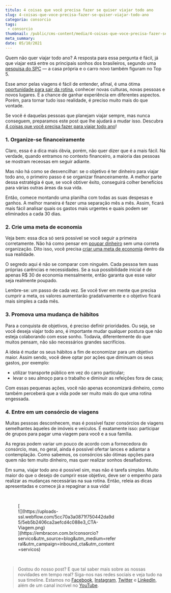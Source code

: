 ```yaml
---
titulo: 4 coisas que você precisa fazer se quiser viajar todo ano
slug: 4-coisas-que-voce-precisa-fazer-se-quiser-viajar-todo-ano
categoria: consorcio
tags:
 - consorcio
thumbnail: /public/cms-content/media/4-coisas-que-voce-precisa-fazer-se-quiser-viajar-todo-ano.jpg
meta_summary: 
date: 05/10/2021
---
```

Quem não quer viajar todo ano? A resposta para essa pergunta é fácil, já que viajar está entre os principais sonhos dos brasileiros, segundo uma [pesquisa do SPC](http://meubolsofeliz.com.br/pesquisas/comportamento-de-consumo/) — a casa própria e o carro novo também figuram no Top 5.

Esse amor pelas viagens é fácil de entender, afinal, é uma ótima [oportunidade para sair da rotina](https://www.embracon.com.br/blog/4-roteiros-de-viagem-em-minas-gerais), conhecer novas culturas, novas pessoas e novos lugares. É a chance de ganhar experiência em diferentes aspectos. Porém, para tornar tudo isso realidade, é preciso muito mais do que vontade.

Se você é daquelas pessoas que planejam viajar sempre, mas nunca conseguem, preparamos este post que lhe ajudará a mudar isso. Descubra [4 coisas que você precisa fazer para viajar todo ano](https://www.embracon.com.br/blog/5-dicas-para-economizar-e-viajar-na-alta-temporada)!

### 1. Organize-se financeiramente

Claro, essa é a dica mais óbvia, porém, não quer dizer que é a mais fácil. Na verdade, quando entramos no contexto financeiro, a maioria das pessoas se mostram receosas em seguir adiante.

Mas não há como se desvencilhar: se o objetivo é ter dinheiro para viajar todo ano, o primeiro passo é se organizar financeiramente. A melhor parte dessa estratégia é que, se você obtiver êxito, conseguirá colher benefícios para várias outras áreas da sua vida.

Então, comece montando uma planilha com todas as suas despesas e ganhos. A melhor maneira é fazer uma separação mês a mês. Assim, ficará mais fácil analisar quais os gastos mais urgentes e quais podem ser eliminados a cada 30 dias.

### 2. Crie uma meta de economia

Veja bem: essa dica só será possível se você seguir a primeira corretamente. Não há como pensar em [poupar dinheiro](https://www.embracon.com.br/blog/guardar-poupar-ou-investir-qual-a-diferenca-entre-os-termos) sem uma correta organização. Dito isso, você precisa [criar uma meta de economia](https://www.embracon.com.br/blog/5-erros-que-voce-deve-evitar-para-conseguir-economizar-dinheiro) dentro da sua realidade.

O segredo aqui é não se comparar com ninguém. Cada pessoa tem suas próprias carências e necessidades. Se a sua possibilidade inicial é de apenas R$ 30 de economia mensalmente, então garanta que esse valor seja realmente poupado.

Lembre-se: um passo de cada vez. Se você tiver em mente que precisa cumprir a meta, os valores aumentarão gradativamente e o objetivo ficará mais simples a cada mês.

### 3. Promova uma mudança de hábitos

Para a conquista de objetivos, é preciso definir prioridades. Ou seja, se você deseja viajar todo ano, é importante mudar qualquer postura que não esteja colaborando com esse sonho. Todavia, diferentemente do que muitos pensam, não são necessários grandes sacrifícios.

A ideia é mudar os seus hábitos a fim de economizar para um objetivo maior. Assim sendo, você deve optar por ações que diminuam os seus gastos, por exemplo:

- utilizar transporte público em vez do carro particular;
- levar o seu almoço para o trabalho e diminuir as refeições fora de casa;

Com essas pequenas ações, você não apenas economizará dinheiro, como também perceberá que a vida pode ser muito mais do que uma rotina engessada.

### 4. Entre em um consórcio de viagens

Muitas pessoas desconhecem, mas é possível fazer consórcios de viagens semelhantes àqueles de imóveis e veículos. É exatamente isso: participar de grupos para pagar uma viagem para você e a sua família.

As regras podem variar um pouco de acordo com a fornecedora do consórcio, mas, no geral, ainda é possível ofertar lances e adiantar a contemplação. Como sabemos, os consórcios são ótimas opções para quem não tem muito dinheiro, mas quer realizar sonhos desafiadores.

Em suma, viajar todo ano é possível sim, mas não é tarefa simples. Muito maior do que o desejo de cumprir esse objetivo, deve ser o empenho para realizar as mudanças necessárias na sua rotina. Então, releia as dicas apresentadas e comece já a repaginar a sua vida!

‍

<figure class="w-richtext-figure-type-image w-richtext-align-center" style="max-width:310px">[<div>![](https://uploads-ssl.webflow.com/5cc70a3a0871f750442da9d5/5eb5b2406ca2aefcd4c088e3_CTA-Viagem.png)</div>](https://embracon.com.br/consorcio?servico&utm_source=blog&utm_medium=referral&utm_campaign=inbound_cta&utm_content=servicos)</figure>‍

> Gostou do nosso post? E que tal saber mais sobre as nossas novidades em tempo real? Siga-nos nas redes sociais e veja tudo na sua timeline. Estamos no [Facebook](https://www.facebook.com/embracon/), [Instagram](https://www.instagram.com/embraconoficial/), [Twitter](https://twitter.com/embracon) e [LinkedIn](https://www.linkedin.com/company/1018875/), além de um canal incrível no [YouTube](https://www.youtube.com/channel/UCL-Y0mv9zc73Iek48NLUBzQ).

‍
